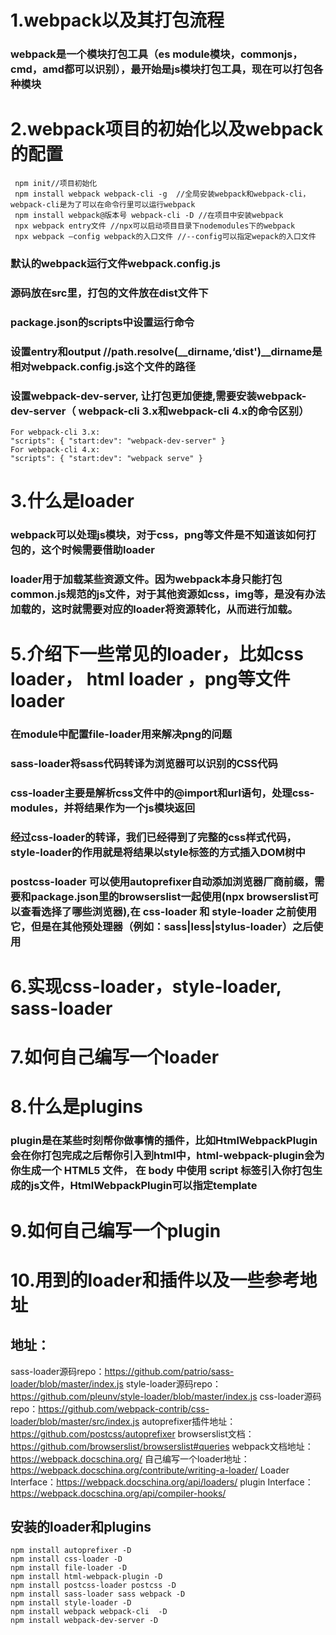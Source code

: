 # 1.webpack以及其打包流程
  ### webpack是一个模块打包工具（es module模块，commonjs，cmd，amd都可以识别），最开始是js模块打包工具，现在可以打包各种模块

# 2.webpack项目的初始化以及webpack的配置
```
 npm init//项目初始化
 npm install webpack webpack-cli -g  //全局安装webpack和webpack-cli，webpack-cli是为了可以在命令行里可以运行webpack
 npm install webpack@版本号 webpack-cli -D //在项目中安装webpack
 npx webpack entry文件 //npx可以启动项目目录下nodemodules下的webpack
 npx webpack —config webpack的入口文件 //--config可以指定wepack的入口文件
```
 ### 默认的webpack运行文件webpack.config.js
 ### 源码放在src里，打包的文件放在dist文件下
 ### package.json的scripts中设置运行命令
 ### 设置entry和output //path.resolve(__dirname,‘dist')__dirname是相对webpack.config.js这个文件的路径
 ### 设置webpack-dev-server, 让打包更加便捷,需要安装webpack-dev-server（ webpack-cli 3.x和webpack-cli 4.x的命令区别）
 ```
 For webpack-cli 3.x:
"scripts": { "start:dev": "webpack-dev-server" }
 For webpack-cli 4.x:
"scripts": { "start:dev": "webpack serve" }
 ```
 ### 

# 3.什么是loader
### webpack可以处理js模块，对于css，png等文件是不知道该如何打包的，这个时候需要借助loader
### loader用于加载某些资源文件。因为webpack本身只能打包common.js规范的js文件，对于其他资源如css，img等，是没有办法加载的，这时就需要对应的loader将资源转化，从而进行加载。


# 5.介绍下一些常见的loader，比如css loader， html loader ，png等文件loader
### 在module中配置file-loader用来解决png的问题
### sass-loader将sass代码转译为浏览器可以识别的CSS代码
### css-loader主要是解析css文件中的@import和url语句，处理css-modules，并将结果作为一个js模块返回
### 经过css-loader的转译，我们已经得到了完整的css样式代码，style-loader的作用就是将结果以style标签的方式插入DOM树中
### postcss-loader 可以使用autoprefixer自动添加浏览器厂商前缀，需要和package.json里的browserslist一起使用(npx browserslist可以查看选择了哪些浏览器),在 css-loader 和 style-loader 之前使用它，但是在其他预处理器（例如：sass|less|stylus-loader）之后使用
### 

# 6.实现css-loader，style-loader, sass-loader
# 7.如何自己编写一个loader
# 8.什么是plugins
 ### plugin是在某些时刻帮你做事情的插件，比如HtmlWebpackPlugin会在你打包完成之后帮你引入到html中，html-webpack-plugin会为你生成一个 HTML5 文件， 在 body 中使用 script 标签引入你打包生成的js文件，HtmlWebpackPlugin可以指定template
# 9.如何自己编写一个plugin
# 10.用到的loader和插件以及一些参考地址
## 地址：
sass-loader源码repo：https://github.com/patrio/sass-loader/blob/master/index.js
style-loader源码repo：https://github.com/pleunv/style-loader/blob/master/index.js
css-loader源码repo：https://github.com/webpack-contrib/css-loader/blob/master/src/index.js
autoprefixer插件地址：https://github.com/postcss/autoprefixer
browserslist文档：https://github.com/browserslist/browserslist#queries
webpack文档地址：https://webpack.docschina.org/
自己编写一个loader地址：https://webpack.docschina.org/contribute/writing-a-loader/
Loader Interface：https://webpack.docschina.org/api/loaders/
plugin Interface：https://webpack.docschina.org/api/compiler-hooks/

## 安装的loader和plugins
```
npm install autoprefixer -D
npm install css-loader -D
npm install file-loader -D
npm install html-webpack-plugin -D
npm install postcss-loader postcss -D
npm install sass-loader sass webpack -D
npm install style-loader -D
npm install webpack webpack-cli  -D
npm install webpack-dev-server -D
```
